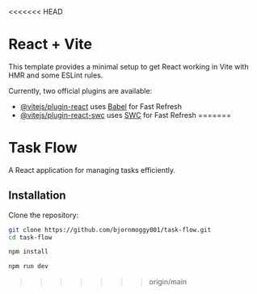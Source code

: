 <<<<<<< HEAD
# React + Vite

This template provides a minimal setup to get React working in Vite with HMR and some ESLint rules.

Currently, two official plugins are available:

- [@vitejs/plugin-react](https://github.com/vitejs/vite-plugin-react/blob/main/packages/plugin-react/README.md) uses [Babel](https://babeljs.io/) for Fast Refresh
- [@vitejs/plugin-react-swc](https://github.com/vitejs/vite-plugin-react-swc) uses [SWC](https://swc.rs/) for Fast Refresh
=======
# Task Flow

A React application for managing tasks efficiently.

## Installation

Clone the repository:

```bash
git clone https://github.com/bjornmoggy001/task-flow.git
cd task-flow
```
```bash
npm install
```
```bash
npm run dev
```
>>>>>>> origin/main
